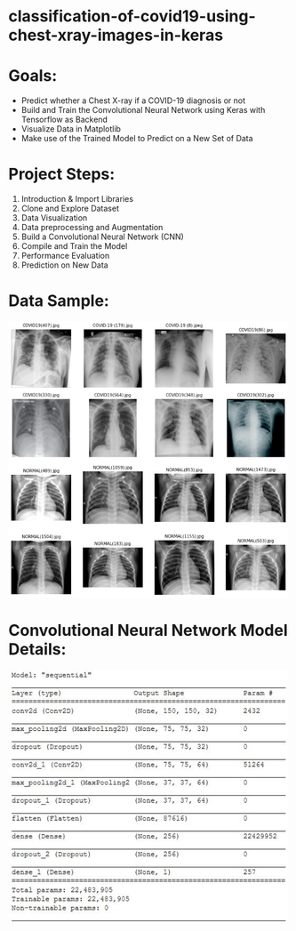 # classification-of-covid19-using-chest-xray-images-in-keras

Goals:
======
* Predict whether a Chest X-ray if a COVID-19 diagnosis or not
* Build and Train the Convolutional Neural Network using Keras with Tensorflow as Backend
* Visualize Data in Matplotlib
* Make use of the Trained Model to Predict on a New Set of Data

Project Steps:
======
1. Introduction & Import Libraries
2. Clone and Explore Dataset 
3. Data Visualization
4. Data preprocessing and Augmentation
5. Build a Convolutional Neural Network (CNN)
6. Compile and Train the Model
7. Performance Evaluation
8. Prediction on New Data

Data Sample:
=====

![Data Sample](sample_data.png)

Convolutional Neural Network Model Details:
========
![CNN Model](model_details_cnn.jpg)

